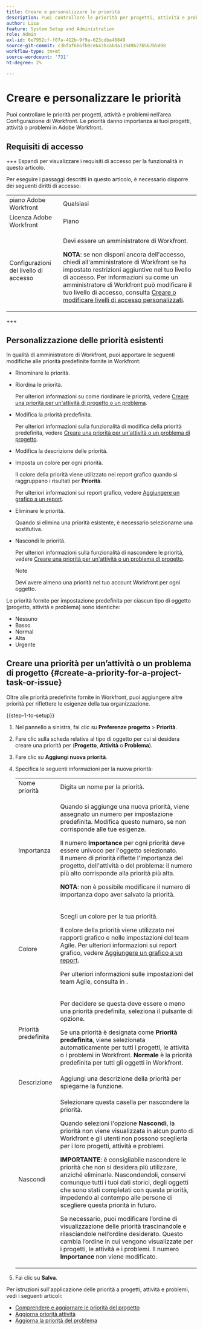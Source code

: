 ```yaml
---
title: Creare e personalizzare le priorità
description: Puoi controllare le priorità per progetti, attività e problemi nell’area Configurazione di Workfront. Le priorità danno importanza ai tuoi progetti, attività o problemi in Adobe Workfront.
author: Lisa
feature: System Setup and Administration
role: Admin
exl-id: 6e7952cf-f07a-412b-9f9a-623cdba46849
source-git-commit: c3bfaf666fb0ceb43bcabda13949b27b567b5d08
workflow-type: tm+mt
source-wordcount: '731'
ht-degree: 2%

---
```


# Creare e personalizzare le priorità

<!--
DON'T DELETE, DRAFT OR HIDE THIS ARTICLE. IT IS LINKED TO THE PRODUCT, THROUGH THE CONTEXT SENSITIVE HELP LINKS.
-->

Puoi controllare le priorità per progetti, attività e problemi nell’area Configurazione di Workfront. Le priorità danno importanza ai tuoi progetti, attività o problemi in Adobe Workfront.

## Requisiti di accesso

+++ Espandi per visualizzare i requisiti di accesso per la funzionalità in questo articolo.

Per eseguire i passaggi descritti in questo articolo, è necessario disporre dei seguenti diritti di accesso:

<table style="table-layout:auto"> 
 <col> 
 <col> 
 <tbody> 
  <tr> 
   <td role="rowheader">piano Adobe Workfront</td> 
   <td>Qualsiasi</td> 
  </tr> 
  <tr> 
   <td role="rowheader">Licenza Adobe Workfront</td> 
   <td>Piano</td> 
  </tr> 
  <tr> 
   <td role="rowheader">Configurazioni del livello di accesso</td> 
   <td> <p>Devi essere un amministratore di Workfront.</p> <p><b>NOTA</b>: se non disponi ancora dell'accesso, chiedi all'amministratore di Workfront se ha impostato restrizioni aggiuntive nel tuo livello di accesso. Per informazioni su come un amministratore di Workfront può modificare il tuo livello di accesso, consulta <a href="../../../administration-and-setup/add-users/configure-and-grant-access/create-modify-access-levels.md" class="MCXref xref">Creare o modificare livelli di accesso personalizzati</a>.</p> </td> 
  </tr> 
 </tbody> 
</table>

+++

## Personalizzazione delle priorità esistenti

In qualità di amministratore di Workfront, puoi apportare le seguenti modifiche alle priorità predefinite fornite in Workfront:

* Rinominare le priorità.
* Riordina le priorità.

  Per ulteriori informazioni su come riordinare le priorità, vedere [Creare una priorità per un&#39;attività di progetto o un problema](#create-a-priority-for-a-project-task-or-issue).

* Modifica la priorità predefinita.

  Per ulteriori informazioni sulla funzionalità di modifica della priorità predefinita, vedere [Creare una priorità per un&#39;attività o un problema di progetto](#create-a-priority-for-a-project-task-or-issue).

* Modifica la descrizione delle priorità.
* Imposta un colore per ogni priorità.

  Il colore della priorità viene utilizzato nei report grafico quando si raggruppano i risultati per **Priorità**.

  Per ulteriori informazioni sui report grafico, vedere [Aggiungere un grafico a un report](../../../reports-and-dashboards/reports/creating-and-managing-reports/add-chart-report.md).

* Eliminare le priorità.

  Quando si elimina una priorità esistente, è necessario selezionarne una sostitutiva.

* Nascondi le priorità.

  Per ulteriori informazioni sulla funzionalità di nascondere le priorità, vedere [Creare una priorità per un&#39;attività o un problema di progetto](#create-a-priority-for-a-project-task-or-issue).

  >[!NOTE]
  >
  >Devi avere almeno una priorità nel tuo account Workfront per ogni oggetto.

Le priorità fornite per impostazione predefinita per ciascun tipo di oggetto (progetto, attività e problema) sono identiche:

* Nessuno
* Basso
* Normal
* Alta
* Urgente

## Creare una priorità per un’attività o un problema di progetto {#create-a-priority-for-a-project-task-or-issue}

Oltre alle priorità predefinite fornite in Workfront, puoi aggiungere altre priorità per riflettere le esigenze della tua organizzazione.

{{step-1-to-setup}}

1. Nel pannello a sinistra, fai clic su **Preferenze progetto** > **Priorità**.

1. Fare clic sulla scheda relativa al tipo di oggetto per cui si desidera creare una priorità per (**Progetto**, **Attività** o **Problema**).
1. Fare clic su **Aggiungi nuova priorità**.
1. Specifica le seguenti informazioni per la nuova priorità:

   <table style="table-layout:auto"> 
    <col> 
    <col> 
    <tbody> 
     <tr> 
      <td role="rowheader">Nome priorità</td> 
      <td>Digita un nome per la priorità.</td> 
     </tr> 
     <tr> 
      <td role="rowheader">Importanza</td> 
      <td> <p>Quando si aggiunge una nuova priorità, viene assegnato un numero per impostazione predefinita. Modifica questo numero, se non corrisponde alle tue esigenze.</p> <p>Il numero <strong>Importance</strong> per ogni priorità deve essere univoco per l'oggetto selezionato.<br>Il numero di priorità riflette l'importanza del progetto, dell'attività o del problema: il numero più alto corrisponde alla priorità più alta.</p> <p><b>NOTA</b>: non è possibile modificare il numero di importanza dopo aver salvato la priorità. </p> </td> 
     </tr> 
     <tr> 
      <td role="rowheader">Colore</td> 
      <td> <p>Scegli un colore per la tua priorità.</p> <p>Il colore della priorità viene utilizzato nei rapporti grafico e nelle impostazioni del team Agile. Per ulteriori informazioni sui report grafico, vedere <a href="../../../reports-and-dashboards/reports/creating-and-managing-reports/add-chart-report.md" class="MCXref xref">Aggiungere un grafico a un report</a>.</p> <p>Per ulteriori informazioni sulle impostazioni del team Agile, consulta in .</p> </td> 
     </tr> 
     <tr> 
      <td role="rowheader">Priorità predefinita</td> 
      <td> <p>Per decidere se questa deve essere o meno una priorità predefinita, seleziona il pulsante di opzione.</p> <p>Se una priorità è designata come <strong>Priorità predefinita</strong>, viene selezionata automaticamente per tutti i progetti, le attività o i problemi in Workfront. <strong>Normale</strong> è la priorità predefinita per tutti gli oggetti in Workfront.</p> </td> 
     </tr> 
     <tr> 
      <td role="rowheader">Descrizione</td> 
      <td>Aggiungi una descrizione della priorità per spiegarne la funzione.</td> 
     </tr> 
     <tr> 
      <td role="rowheader">Nascondi</td> 
      <td> <p>Selezionare questa casella per nascondere la priorità.</p><p>Quando selezioni l'opzione <b>Nascondi</b>, la priorità non viene visualizzata in alcun punto di Workfront e gli utenti non possono sceglierla per i loro progetti, attività e problemi.</p> 
      <p><b>IMPORTANTE</b>: è consigliabile nascondere le priorità che non si desidera più utilizzare, anziché eliminarle. Nascondendoli, conservi comunque tutti i tuoi dati storici, degli oggetti che sono stati completati con questa priorità, impedendo al contempo alle persone di scegliere questa priorità in futuro. </p>
      <p>Se necessario, puoi modificare l’ordine di visualizzazione delle priorità trascinandole e rilasciandole nell’ordine desiderato. Questo cambia l’ordine in cui vengono visualizzate per i progetti, le attività e i problemi. Il numero <b>Importance</b> non viene modificato. </p></td> 
     </tr> 
    </tbody> 
   </table>

1. Fai clic su **Salva**.

Per istruzioni sull&#39;applicazione delle priorità a progetti, attività e problemi, vedi i seguenti articoli:

* [Comprendere e aggiornare le priorità del progetto](../../../manage-work/projects/planning-a-project/project-priority.md)
* [Aggiorna priorità attività](../../../manage-work/tasks/task-information/task-priority.md)
* [Aggiorna la priorità del problema](../../../manage-work/issues/issue-information/update-issue-priority.md)
